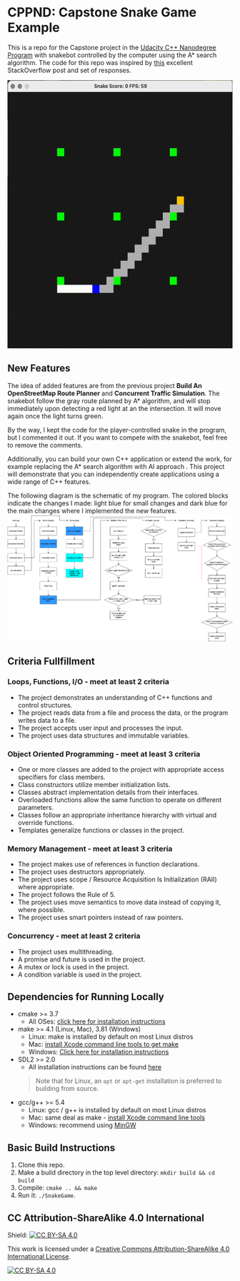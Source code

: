 # CPPND: Capstone Snake Game Example

This is a repo for the Capstone project in the [Udacity C++ Nanodegree Program](https://www.udacity.com/course/c-plus-plus-nanodegree--nd213) with snakebot controlled by the computer using the A* search algorithm. The code for this repo was inspired by [this](https://codereview.stackexchange.com/questions/212296/snake-game-in-c-with-sdl) excellent StackOverflow post and set of responses.

<img src="snakebot.gif" width="600" height="600"/>

## New Features

The idea of added features are from the previous project **Build An OpenStreetMap Route Planner** and **Concurrent Traffic Simulation**. The snakebot follow the gray route planned by A* algorithm, and will stop immediately upon detecting a red light at an the intersection. It will move again once the light turns green.

By the way, I kept the code for the player-controlled snake in the program, but I commented it out. If you want to compete with the snakebot, feel free to remove the comments.

Additionally, you can build your own C++ application or extend the work, for example replacing the A* search algorithm with AI approach . This project will demonstrate that you can independently create applications using a wide range of C++ features.

The following diagram is the schematic of my program. The colored blocks indicate the changes I made: light blue for small changes and dark blue for the main changes where I implemented the new features.
<img src="SnakeGame_ProgramSchmetic.png"/>

## Criteria Fullfillment
### Loops, Functions, I/O - meet at least 2 criteria
* The project demonstrates an understanding of C++ functions and control structures.
* The project reads data from a file and process the data, or the program writes data to a file.
* The project accepts user input and processes the input.
* The project uses data structures and immutable variables.

### Object Oriented Programming - meet at least 3 criteria
* One or more classes are added to the project with appropriate access specifiers for class members.
* Class constructors utilize member initialization lists.
* Classes abstract implementation details from their interfaces.
* Overloaded functions allow the same function to operate on different parameters.
* Classes follow an appropriate inheritance hierarchy with virtual and override functions.
* Templates generalize functions or classes in the project.

### Memory Management - meet at least 3 criteria
* The project makes use of references in function declarations.
* The project uses destructors appropriately.
* The project uses scope / Resource Acquisition Is Initialization (RAII) where appropriate.
* The project follows the Rule of 5.
* The project uses move semantics to move data instead of copying it, where possible.
* The project uses smart pointers instead of raw pointers.

### Concurrency - meet at least 2 criteria
* The project uses multithreading.
* A promise and future is used in the project.
* A mutex or lock is used in the project.
* A condition variable is used in the project.

## Dependencies for Running Locally
* cmake >= 3.7
  * All OSes: [click here for installation instructions](https://cmake.org/install/)
* make >= 4.1 (Linux, Mac), 3.81 (Windows)
  * Linux: make is installed by default on most Linux distros
  * Mac: [install Xcode command line tools to get make](https://developer.apple.com/xcode/features/)
  * Windows: [Click here for installation instructions](http://gnuwin32.sourceforge.net/packages/make.htm)
* SDL2 >= 2.0
  * All installation instructions can be found [here](https://wiki.libsdl.org/Installation)
  >Note that for Linux, an `apt` or `apt-get` installation is preferred to building from source. 
* gcc/g++ >= 5.4
  * Linux: gcc / g++ is installed by default on most Linux distros
  * Mac: same deal as make - [install Xcode command line tools](https://developer.apple.com/xcode/features/)
  * Windows: recommend using [MinGW](http://www.mingw.org/)

## Basic Build Instructions

1. Clone this repo.
2. Make a build directory in the top level directory: `mkdir build && cd build`
3. Compile: `cmake .. && make`
4. Run it: `./SnakeGame`.


## CC Attribution-ShareAlike 4.0 International


Shield: [![CC BY-SA 4.0][cc-by-sa-shield]][cc-by-sa]

This work is licensed under a
[Creative Commons Attribution-ShareAlike 4.0 International License][cc-by-sa].

[![CC BY-SA 4.0][cc-by-sa-image]][cc-by-sa]

[cc-by-sa]: http://creativecommons.org/licenses/by-sa/4.0/
[cc-by-sa-image]: https://licensebuttons.net/l/by-sa/4.0/88x31.png
[cc-by-sa-shield]: https://img.shields.io/badge/License-CC%20BY--SA%204.0-lightgrey.svg
